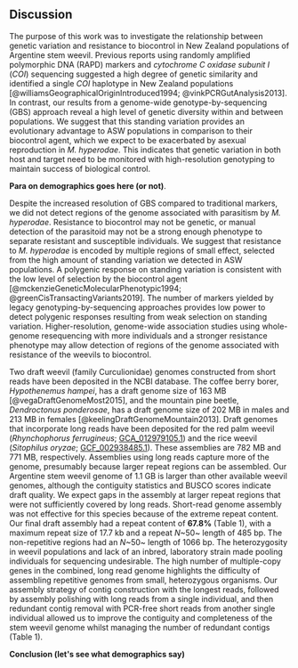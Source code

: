 ## Discussion

The purpose of this work was to investigate the relationship between genetic variation and resistance to biocontrol in New Zealand populations of Argentine stem weevil.
Previous reports using randomly amplified polymorphic DNA (RAPD) markers and *cytochrome C oxidase subunit I* (*COI*) sequencing suggested a high degree of genetic similarity and identified a single *COI* haplotype in New Zealand populations [@williamsGeographicalOriginIntroduced1994; @vinkPCRGutAnalysis2013].
In contrast, our results from a genome-wide genotype-by-sequencing (GBS) approach reveal a high level of genetic diversity within and between populations.
We suggest that this standing variation provides an evolutionary advantage to ASW populations in comparison to their biocontrol agent, which we expect to be exacerbated by asexual reproduction in *M. hyperodae*.
This indicates that genetic variation in both host and target need to be monitored with high-resolution genotyping to maintain success of biological control.

**Para on demographics goes here (or not)**.

Despite the increased resolution of GBS compared to traditional markers, we did not detect regions of the genome associated with parasitism by *M. hyperodae*.
Resistance to biocontrol may not be genetic, or manual detection of the parasitoid may not be a strong enough phenotype to separate resistant and susceptible individuals.
We suggest that resistance to *M. hyperodae* is encoded by multiple regions of small effect, selected from the high amount of standing variation we detected in ASW populations.
A polygenic response on standing variation is consistent with the low level of selection by the biocontrol agent [@mckenzieGeneticMolecularPhenotypic1994; @greenCisTransactingVariants2019].
The number of markers yielded by legacy genotyping-by-sequencing approaches provides low power to detect polygenic responses resulting from weak selection on standing variation.
Higher-resolution, genome-wide association studies using whole-genome resequencing with more individuals and a stronger resistance phenotype may allow detection of regions of the genome associated with resistance of the weevils to biocontrol.

Two draft weevil (family Curculionidae) genomes constructed from short reads have been deposited in the NCBI database.
The coffee berry borer, *Hypothenemus hampei*, has a draft genome size of 163 MB [@vegaDraftGenomeMost2015], and the mountain pine beetle, *Dendroctonus ponderosae*, has a draft genome size of 202 MB in males and 213 MB in females [@keelingDraftGenomeMountain2013].
Draft genomes that incorporate long reads have been deposited for the red palm weevil (*Rhynchophorus ferrugineus*; [GCA_012979105.1](https://www.ncbi.nlm.nih.gov/assembly/GCA_012979105.1/)) and the rice weevil (*Sitophilus oryzae*; [GCF_002938485.1](https://www.ncbi.nlm.nih.gov/assembly/GCF_002938485.1/)).
These assemblies are 782 MB and 771 MB, respectively.
Assemblies using long reads capture more of the genome, presumably because larger repeat regions can be assembled.
Our Argentine stem weevil genome of 1.1 GB is larger than other available weevil genomes, although the contiguity statistics and BUSCO scores indicate draft quality.
We expect gaps in the assembly at larger repeat regions that were not sufficiently covered by long reads.
Short-read genome assembly was not effective for this species because of the extreme repeat content.
Our final draft assembly had a repeat content of **67.8%** (Table 1), with a maximum repeat size of 17.7 kb and a repeat *N*~50~ length of 485 bp.
The non-repetitive regions had an *N*~50~ length of 1066 bp.
The heterozygosity in weevil populations and lack of an inbred, laboratory strain made pooling individuals for sequencing undesirable.
The high number of multiple-copy genes in the combined, long read genome highlights the difficulty of assembling repetitive genomes from small, heterozygous organisms.
Our assembly strategy of contig construction with the longest reads, followed by assembly polishing with long reads from a single individual, and then redundant contig removal with PCR-free short reads from another single individual allowed us to improve the contiguity and completeness of the stem weevil genome whilst managing the number of redundant contigs (Table 1).

**Conclusion (let's see what demographics say)**
